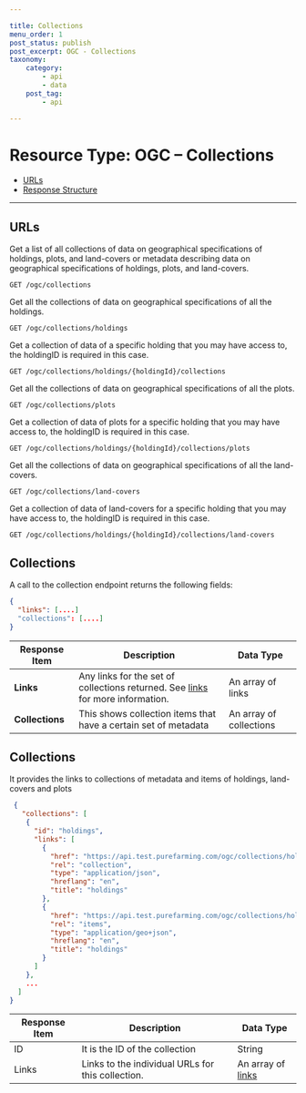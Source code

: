 ```yaml
---

title: Collections
menu_order: 1
post_status: publish
post_excerpt: OGC - Collections
taxonomy:
    category:
        - api
        - data
    post_tag:
        - api

---
```


# Resource Type: OGC – Collections

- [URLs](#urls)
- [Response Structure](#response-structure)

---

## URLs
Get a list of all collections of data on geographical specifications of holdings, plots, and land-covers or metadata describing data on geographical specifications of holdings, plots, and land-covers. 

```
GET /ogc/collections
```

Get all the collections of data on geographical specifications of all the holdings.

```
GET /ogc/collections/holdings
```

Get a collection of data of a specific holding that you may have access to, the holdingID is required in this case.

```
GET /ogc/collections/holdings/{holdingId}/collections
```

Get all the collections of data on geographical specifications of all the plots.

```
GET /ogc/collections/plots
```

Get a collection of data of plots for a specific holding that you may have access to, the holdingID is required in this case.

```
GET /ogc/collections/holdings/{holdingId}/collections/plots
```

Get all the collections of data on geographical specifications of all the land-covers.

```
GET /ogc/collections/land-covers
```

Get a collection of data of land-covers for a specific holding that you may have access to, the holdingID is required in this case.

```
GET /ogc/collections/holdings/{holdingId}/collections/land-covers
```

## Collections
A call to the collection endpoint returns the following fields: 

```json
{
  "links": [....]
  "collections": [....]
}
```

| Response Item | Description | Data Type |
| ------------- | ----------- | --------- |
| **Links** | Any links for the set of collections returned. See [links](/ogc-api/common#links) for more information. | An array of links |
| **Collections** | This shows collection items that have a certain set of metadata | An array of collections |

## Collections

It provides the links to collections of metadata and items of holdings, land-covers and plots

```json
 {
   "collections": [
    {
      "id": "holdings",
      "links": [
        {
          "href": "https://api.test.purefarming.com/ogc/collections/holdings",
          "rel": "collection",
          "type": "application/json",
          "hreflang": "en",
          "title": "holdings"
        },
        {
          "href": "https://api.test.purefarming.com/ogc/collections/holdings/items",
          "rel": "items",
          "type": "application/geo+json",
          "hreflang": "en",
          "title": "holdings"
        }
      ]
    },
    ...
  ]
}
```

| Response Item | Description | Data Type |
| ------------- | ----------- | --------- |
| ID | It is the ID of the collection | String |
| Links | Links to the individual URLs for this collection. | An array of [links](/ogc-api/common#links) |
